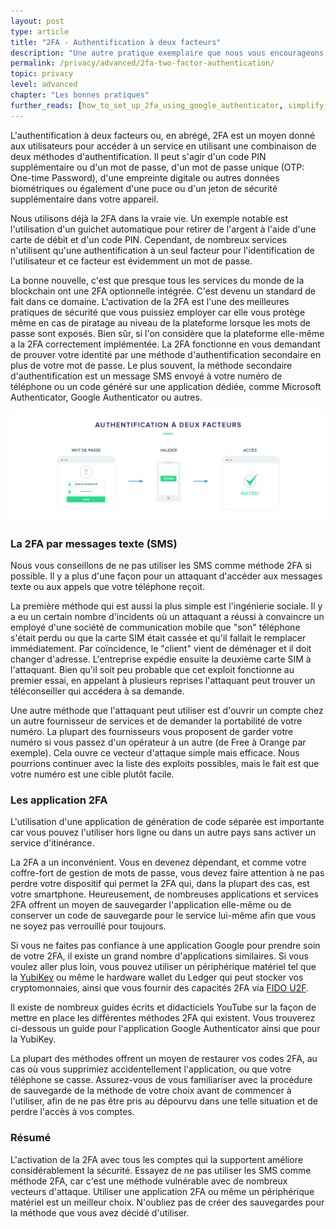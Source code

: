 ```yaml
---
layout: post
type: article
title: "2FA - Authentification à deux facteurs"
description: "Une autre pratique exemplaire que nous vous encourageons à utiliser est l'authentification à 2 facteurs ou 2FA. Cet article explique ce qu'est la 2FA et pourquoi elle est importante."
permalink: /privacy/advanced/2fa-two-factor-authentication/
topic: privacy
level: advanced
chapter: "Les bonnes pratiques"
further_reads: [how_to_set_up_2fa_using_google_authenticator, simplify_and_secure_your_online_logins_with_a_yubikey]
---
```


L'authentification à deux facteurs ou, en abrégé, 2FA est un moyen donné aux utilisateurs pour accéder à un service en utilisant une combinaison de deux méthodes d'authentification. Il peut s'agir d'un code PIN supplémentaire ou d'un mot de passe, d'un mot de passe unique (OTP: One-time Password), d'une empreinte digitale ou autres données biométriques ou également d'une puce ou d'un jeton de sécurité supplémentaire dans votre appareil.

Nous utilisons déjà la 2FA dans la vraie vie. Un exemple notable est l'utilisation d'un guichet automatique pour retirer de l'argent à l'aide d'une carte de débit et d'un code PIN. Cependant, de nombreux services n'utilisent qu'une authentification à un seul facteur pour l'identification de l'utilisateur et ce facteur est évidemment un mot de passe.

La bonne nouvelle, c'est que presque tous les services du monde de la blockchain ont une 2FA optionnelle intégrée. C'est devenu un standard de fait dans ce domaine. L'activation de la 2FA est l'une des meilleures pratiques de sécurité que vous puissiez employer car elle vous protège même en cas de piratage au niveau de la plateforme lorsque les mots de passe sont exposés. Bien sûr, si l'on considère que la plateforme elle-même a la 2FA correctement implémentée. La 2FA fonctionne en vous demandant de prouver votre identité par une méthode d'authentification secondaire en plus de votre mot de passe. Le plus souvent, la méthode secondaire d'authentification est un message SMS envoyé à votre numéro de téléphone ou un code généré sur une application dédiée, comme Microsoft Authenticator, Google Authenticator ou autres.

![2FA](/assets/post_files/privacy/advanced/2fa/FR_2fa.jpg)

### La 2FA par messages texte (SMS)

Nous vous conseillons de ne pas utiliser les SMS comme méthode 2FA si possible. Il y a plus d'une façon pour un attaquant d'accéder aux messages texte ou aux appels que votre téléphone reçoit.

La première méthode qui est aussi la plus simple est l'ingénierie sociale. Il y a eu un certain nombre d'incidents où un attaquant a réussi à convaincre un employé d'une société de communication mobile que "son" téléphone s'était perdu ou que la carte SIM était cassée et qu'il fallait le remplacer immédiatement. Par coïncidence, le "client" vient de déménager et il doit changer d'adresse. L'entreprise expédie ensuite la deuxième carte SIM à l'attaquant. Bien qu'il soit peu probable que cet exploit fonctionne au premier essai, en appelant à plusieurs reprises l'attaquant peut trouver un téléconseiller qui accédera à sa demande.

Une autre méthode que l'attaquant peut utiliser est d'ouvrir un compte chez un autre fournisseur de services et de demander la portabilité de votre numéro. La plupart des fournisseurs vous proposent de garder votre numéro si vous passez d'un opérateur à un autre (de Free à Orange par exemple). Cela ouvre ce vecteur d'attaque simple mais efficace. Nous pourrions continuer avec la liste des exploits possibles, mais le fait est que votre numéro est une cible plutôt facile.

### Les application 2FA

L'utilisation d'une application de génération de code séparée est importante car vous pouvez l'utiliser hors ligne ou dans un autre pays sans activer un service d'itinérance.

La 2FA a un inconvénient. Vous en devenez dépendant, et comme votre coffre-fort de gestion de mots de passe, vous devez faire attention à ne pas perdre votre dispositif qui permet la 2FA qui, dans la plupart des cas, est votre smartphone. Heureusement, de nombreuses applications et services 2FA offrent un moyen de sauvegarder l'application elle-même ou de conserver un code de sauvegarde pour le service lui-même afin que vous ne soyez pas verrouillé pour toujours.

Si vous ne faites pas confiance à une application Google pour prendre soin de votre 2FA, il existe un grand nombre d'applications similaires. Si vous voulez aller plus loin, vous pouvez utiliser un périphérique matériel tel que la
[YubiKey](https://www.yubico.com/) ou même le hardware wallet du Ledger qui peut stocker vos cryptomonnaies, ainsi que vous fournir des capacités 2FA via [FIDO U2F](https://support.ledger.com/hc/en-us/articles/115005198545-FIDO-U2F).

Il existe de nombreux guides écrits et didacticiels YouTube sur la façon de mettre en place les différentes méthodes 2FA qui existent. Vous trouverez ci-dessous un guide pour l'application Google Authenticator ainsi que pour la YubiKey.

La plupart des méthodes offrent un moyen de restaurer vos codes 2FA, au cas où vous supprimiez accidentellement l'application, ou que votre téléphone se casse. Assurez-vous de vous familiariser avec la procédure de sauvegarde de la méthode de votre choix avant de commencer à l'utiliser, afin de ne pas être pris au dépourvu dans une telle situation et de perdre l'accès à vos comptes.

### Résumé

L'activation de la 2FA avec tous les comptes qui la supportent améliore considérablement la sécurité. Essayez de ne pas utiliser les SMS comme méthode 2FA, car c'est une méthode vulnérable avec de nombreux vecteurs d'attaque. Utiliser une application 2FA ou même un périphérique matériel est un meilleur choix. N'oubliez pas de créer des sauvegardes pour la méthode que vous avez décidé d'utiliser. 
